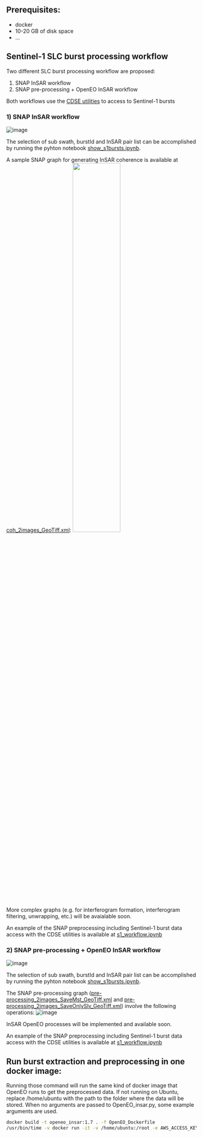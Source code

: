 ## Prerequisites:
- docker
- 10-20 GB of disk space
- ...

## Sentinel-1 SLC burst processing workflow

Two different SLC burst processing workflow are proposed:
1) SNAP InSAR workflow
2) SNAP pre-processing + OpenEO InSAR workflow

Both workflows use the [CDSE utilities](https://github.com/eu-cdse/utilities) to access to Sentinel-1 bursts

### 1) SNAP InSAR workflow

![image](https://github.com/user-attachments/assets/40eb2f08-12fa-447c-af2b-8f62fdffb99d)

The selection of sub swath, burstId and InSAR pair list can be accomplished by running the pyhton notebook [show_s1bursts.ipynb](https://github.com/cloudinsar/s1-workflows/blob/main/notebooks/s1_workflow.ipynb).

A sample SNAP graph for generating InSAR coherence is available at [coh_2images_GeoTiff.xml](https://github.com/cloudinsar/s1-workflows/blob/main/notebooks/graphs/coh_2images_GeoTiff.xml):
<img src="https://github.com/user-attachments/assets/d423825a-c3eb-4db9-8d49-4a43ddd22639" width=50% height=50%>

More complex graphs (e.g. for interferogram formation, interferogram filtering, unwrapping, etc.) will be avaialable soon.

An example of the SNAP preprocessing including Sentinel-1 burst data access with the CDSE utilities is available at [s1_workflow.ipynb](https://github.com/cloudinsar/s1-workflows/blob/main/notebooks/s1_workflow.ipynb)

### 2) SNAP pre-processing + OpenEO InSAR workflow

![image](https://github.com/user-attachments/assets/92ffead5-ede6-4999-a563-20a6bd6e963c)

The selection of sub swath, burstId and InSAR pair list can be accomplished by running the pyhton notebook [show_s1bursts.ipynb](https://github.com/cloudinsar/s1-workflows/blob/main/notebooks/s1_workflow.ipynb).

The SNAP pre-processing graph ([pre-processing_2images_SaveMst_GeoTiff.xml](https://github.com/cloudinsar/s1-workflows/blob/main/notebooks/graphs/pre-processing_2images_SaveMst_GeoTiff.xml) and [pre-processing_2images_SaveOnlySlv_GeoTiff.xml](https://github.com/cloudinsar/s1-workflows/blob/main/notebooks/graphs/pre-processing_2images_SaveOnlySlv_GeoTiff.xml)) involve the following operations:
![image](https://github.com/user-attachments/assets/11223d88-3aa3-4f00-9ad8-003c2af5a7aa)

InSAR OpenEO processes will be implemented and available soon.

An example of the SNAP preprocessing including Sentinel-1 burst data access with the CDSE utilities is available at [s1_workflow.ipynb](https://github.com/cloudinsar/s1-workflows/blob/main/notebooks/s1_workflow.ipynb)

## Run burst extraction and preprocessing in one docker image:

Running those command will run the same kind of docker image that OpenEO runs to get the preprocessed data.
If not running on Ubuntu, replace /home/ubuntu with the path to the folder where the data will be stored.
When no arguments are passed to OpenEO_insar.py, some example arguments are used.
```bash
docker build -t openeo_insar:1.7 . -f OpenEO_Dockerfile
/usr/bin/time -v docker run -it -v /home/ubuntu:/root -e AWS_ACCESS_KEY_ID=$AWS_ACCESS_KEY_ID -e AWS_SECRET_ACCESS_KEY=$AWS_SECRET_ACCESS_KEY --rm openeo_insar:1.7 python3 /src/OpenEO_insar_coherence.py
```
